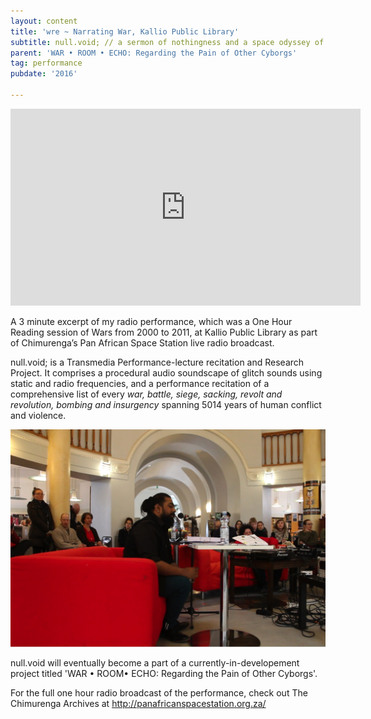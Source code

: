 ```yaml
---
layout: content
title: 'wre ~ Narrating War, Kallio Public Library'
subtitle: null.void; // a sermon of nothingness and a space odyssey of zero movement and tycho magnetic anomalies
parent: 'WAR • ROOM • ECHO: Regarding the Pain of Other Cyborgs'
tag: performance
pubdate: '2016'

---
```


<iframe width="560" height="315"
src="https://www.youtube.com/embed/BOeLJNSI570" frameborder="0"
allow="autoplay; encrypted-media" allowfullscreen></iframe>


A 3 minute excerpt of my radio performance, which was a One Hour Reading
session of Wars from 2000 to 2011, at Kallio Public Library as part of
Chimurenga’s Pan African Space Station live radio broadcast.

null.void; is a Transmedia Performance-lecture recitation and Research Project. It comprises a procedural audio soundscape of glitch sounds using static and radio frequencies, and a performance recitation of a comprehensive list of every _war, battle, siege, sacking, revolt and revolution, bombing and insurgency_ spanning 5014 years of human conflict and violence.

![](/assets/img/kallio-performance.jpg)

null.void will eventually become a part of a currently-in-developement project titled 'WAR • ROOM• ECHO: Regarding the Pain of Other Cyborgs'.

For the full one hour radio broadcast of the performance, check out The
Chimurenga Archives at <http://panafricanspacestation.org.za/>
